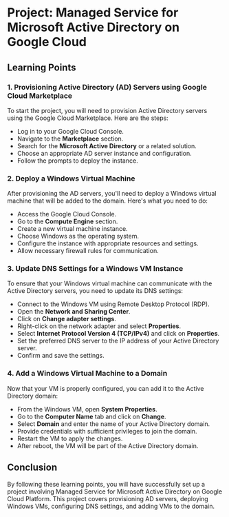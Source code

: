 # Project: Managed Service for Microsoft Active Directory on Google Cloud

## Learning Points

### 1. Provisioning Active Directory (AD) Servers using Google Cloud Marketplace

To start the project, you will need to provision Active Directory servers using the Google Cloud Marketplace. Here are the steps:

- Log in to your Google Cloud Console.
- Navigate to the **Marketplace** section.
- Search for the **Microsoft Active Directory** or a related solution.
- Choose an appropriate AD server instance and configuration.
- Follow the prompts to deploy the instance.

### 2. Deploy a Windows Virtual Machine

After provisioning the AD servers, you'll need to deploy a Windows virtual machine that will be added to the domain. Here's what you need to do:

- Access the Google Cloud Console.
- Go to the **Compute Engine** section.
- Create a new virtual machine instance.
- Choose Windows as the operating system.
- Configure the instance with appropriate resources and settings.
- Allow necessary firewall rules for communication.

### 3. Update DNS Settings for a Windows VM Instance

To ensure that your Windows virtual machine can communicate with the Active Directory servers, you need to update its DNS settings:

- Connect to the Windows VM using Remote Desktop Protocol (RDP).
- Open the **Network and Sharing Center**.
- Click on **Change adapter settings**.
- Right-click on the network adapter and select **Properties**.
- Select **Internet Protocol Version 4 (TCP/IPv4)** and click on **Properties**.
- Set the preferred DNS server to the IP address of your Active Directory server.
- Confirm and save the settings.

### 4. Add a Windows Virtual Machine to a Domain

Now that your VM is properly configured, you can add it to the Active Directory domain:

- From the Windows VM, open **System Properties**.
- Go to the **Computer Name** tab and click on **Change**.
- Select **Domain** and enter the name of your Active Directory domain.
- Provide credentials with sufficient privileges to join the domain.
- Restart the VM to apply the changes.
- After reboot, the VM will be part of the Active Directory domain.

## Conclusion

By following these learning points, you will have successfully set up a project involving Managed Service for Microsoft Active Directory on Google Cloud Platform. This project covers provisioning AD servers, deploying Windows VMs, configuring DNS settings, and adding VMs to the domain.
